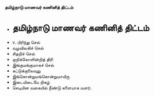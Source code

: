 **தமிழ்நாடு மாணவர் கணினித் திட்டம்**
- # தமிழ்நாடு மாணவர் கணினித் திட்டம்
- v. பிரிந்து செல்
- வழவிலகிச் செல்
- சிதறிச் செல்
- குறிக்கோளின்றித் திரி
- இங்குமங்குமாகச் செல்
- கட்டுக்குலைவுறு
- இங்கொன்றுமங்கொன்றுமாயிரு
- இடையிடையே நிகழ்
- செடியின வகையில் நீண்டு களையாக வளர்.

